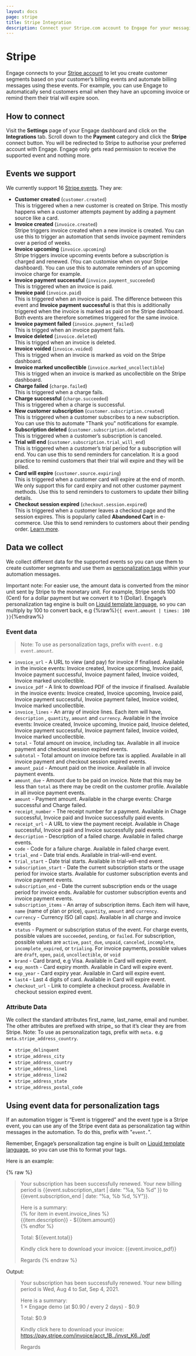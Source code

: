 ```yaml
---
layout: docs
page: stripe
title: Stripe Integration
description: Connect your Stripe.com account to Engage for your messaging campaigns and automation based on your customers' billing events.
---
```


# Stripe
Engage connects to your [Stripe account](https://stripe.com) to let you create customer segments based on your customer’s billing events and automate billing messages using these events. For example, you can use Engage to automatically send customers email when they have an upcoming invoice or remind them their trial will expire soon. 

## How to connect
Visit the **Settings** page of your Engage dashboard and click on the **Integrations** tab. Scroll down to the **Payment** category and click the **Stripe** connect button. You will be redirected to Stripe to authorise your preferred account with Engage. Engage only gets read permission to receive the supported event and nothing more.

## Events we support
We currently support 16 [Stripe events](https://stripe.com/docs/api/events/types). They are:
- **Customer created** (`customer.created`)   
This is triggered when a new customer is created on Stripe. This mostly happens when a customer attempts payment by adding a payment source like a card.
- **Invoice created** (`invoice.created`)   
Stripe triggers invoice created when a new invoice is created. You can use this to trigger an automation that sends invoice payment reminders over a period of weeks.
- **Invoice upcoming** (`invoice.upcoming`)   
Stripe triggers invoice upcoming events before a subscription is charged and renewed. (You can customise when on your Stripe dashboard). You can use this to automate reminders of an upcoming invoice charge for example.
- **Invoice payment successful** (`invoice.payment_succeeded`)   
This is triggered when an invoice is paid.
- **Invoice paid** (`invoice.paid`)   
This is triggered when an invoice is paid. The difference between this event and **Invoice payment successful** is that this is additionally triggered when the invoice is marked as paid on the Stripe dashboard. Both events are therefore sometimes triggered for the same invoice.
- **Invoice payment failed** (`invoice.payment_failed`)   
This is trigged when an invoice payment fails.
- **Invoice deleted** (`invoice.deleted`)   
This is trigged when an invoice is deleted.
- **Invoice voided** (`invoice.voided`)   
This is trigged when an invoice is marked as void on the Stripe dashboard.
- **Invoice marked uncollectible** (`invoice.marked_uncollectible`)   
This is trigged when an invoice is marked as uncollectible on the Stripe dashboard.
- **Charge failed** (`charge.failed`)   
This is triggered when a charge fails.
- **Charge successful** (`charge.succeeded`)   
This is triggered when a charge is successful.
- **New customer subscription** (`customer.subscription.created`)   
This is triggered when a customer subscribes to a new subscription. You can use this to automate "Thank you" notifications for example.
- **Subscription deleted** (`customer.subscription.deleted`)   
This is triggered when a customer’s subscription is canceled. 
- **Trial will end** (`customer.subscription.trial_will_end`)   
This is triggered when a customer’s trial period for a subscription will end. You can use this to send reminders for cancelation. It is a good practice to remind customers that their trial will expire and they will be billed.
- **Card will expire** (`customer.source.expiring`)   
This is triggered when a customer card will expire at the end of month. We only support this for card expiry and not other customer payment methods. Use this to send reminders to customers to update their billing details.
- **Checkout session expired** (`checkout.session.expired`)   
This is triggered when a customer leaves a checkout page and the session expires. This is popularly called **Abandoned Cart** in e-commerce. Use this to send reminders to customers about their pending order. [Learn more](https://stripe.com/docs/payments/checkout/abandoned-carts).

## Data we collect
We collect different data for the supported events so you can use them to create customer segments and use them as [personalization tags](/docs/guides/tags) within your automation messages. 

Important note: For easier use, the amount data is converted from the minor unit sent by Stripe to the monetary unit. For example, Stripe sends 100 (Cent) for a dollar payment but we convert it to 1 (Dollar). Engage’s personalization tag engine is built on [Liquid template language](https://shopify.github.io/liquid/), so you can multiply by 100 to convert back, e.g {%raw%}`{{ event.amount | times: 100 }}`{%endraw%}

### Event data

> Note: To use as personalization tags, prefix with `event.` e.g `event.amount`.

- `invoice_url` - A URL to view (and pay) for invoice if finalised. Available in the invoice events: Invoice created, Invoice upcoming, Invoice paid, Invoice payment successful, Invoice payment failed, Invoice voided, Invoice marked uncollectible.
- `invoice_pdf` - A link to download PDF of the invoice if finalised. Available in the invoice events: Invoice created, Invoice upcoming, Invoice paid, Invoice payment successful, Invoice payment failed, Invoice voided, Invoice marked uncollectible.
- `invoice_lines` - An array of invoice lines. Each item will have, `description` , `quantity`, `amount` and `currency`. Available in the invoice events: Invoice created, Invoice upcoming, Invoice paid, Invoice deleted, Invoice payment successful, Invoice payment failed, Invoice voided, Invoice marked uncollectible.
- `total` - Total amount on invoice, including tax. Available in all invoice payment and checkout session expired events.
- `subtotal` - Total amount on invoice before tax is applied. Available in all invoice payment and checkout session expired events.
- `amount_paid` - Amount paid on the invoice. Available in all invoice payment events. 
- `amount_due` - Amount due to be paid on invoice. Note that this may be less than `total` as there may be credit on the customer profile. Available in all invoice payment events. 
- `amount` - Payment amount. Available in the charge events: Charge successful and Charge failed. 
- `receipt_number` - The receipt number for a payment. Available in Chage successful, Invoice paid and Invoice successfully paid events. 
- `receipt_url` - A URL to view the payment receipt. Available in Chage successful, Invoice paid and Invoice successfully paid events. 
- `description` - Description of a failed charge. Available in failed charge events. 
- `code` - Code for a failure charge. Available in failed charge event. 
- `trial_end` - Date trial ends. Available in trial-will-end event.
- `trial_start` - Date trial starts. Available in trial-will-end event.
- `subscription_start` - Date the current subscription starts or the usage period for invoice starts. Available for customer subscription events and invoice payment events.
- `subscription_end` - Date the current subscription ends or the usage period for invoice ends. Available for customer subscription events and invoice payment events.
- `subscription_items` - An array of subscription items. Each item will have, `name` (name of plan or price), `quantity`, `amount` and `currency`.
- `currency` - Currency ISO (all caps). Available in all charge and invoice events
- `status` - Payment or subscription status of the event. For charge events, possible values are `succeeded`, `pending`, or `failed`. For subscription, possible values are `active`, `past_due`, `unpaid`, `canceled`, `incomplete`, `incomplete_expired`, or `trialing`. For invoice payments, possible values are `draft`, `open`, `paid`, `uncollectible`, or `void`
- `brand` - Card brand, e.g Visa. Available in Card will expire event.
- `exp_month` - Card expiry month. Available in Card will expire event.
- `exp_year` - Card expiry year. Available in Card will expire event.
- `last4` - Last 4 digits of card. Available in Card will expire event.
- `checkout_url` - Link to complete a checkout process. Available in checkout session expired event.

### Attribute Data

We collect the standard attributes first_name, last_name, email and number. The other attributes are prefixed with stripe_ so that it’s clear they are from Stripe. 
Note: To use as personalization tags, prefix with `meta.` e.g `meta.stripe_address_country`.

- `stripe_delinquent` 
- `stripe_address_city`
- `stripe_address_country`
- `stripe_address_line1`
- `stripe_address_line2`
- `stripe_address_state`
- `stripe_address_postal_code`

## Using event data for personalization tags
If an automation trigger is “Event is triggered” and the event type is a Stripe event, you can use any of the Stripe event data as personalization tag within messages in the automation. To do this, prefix with "`event.`". 

Remember, Engage’s personalization tag engine is built on [Liquid template language](https://shopify.github.io/liquid/), so you can use this to format your tags. 

Here is an example:

{% raw %}
> Your subscription has been successfully renewed. Your new billing period is  {{event.subscription_start \| date: “%a, %b %d” }} to {{event.subscription_end \| date: “%a, %b %d, %Y”}}.
> 
> Here is a summary:   
> {% for item in event.invoice_lines %}  
> {{item.description}} - ${{item.amount}}  
> {% endfor %}  
> 
> Total: ${{event.total}}  
> 
> Kindly click here to download your invoice: {{event.invoice_pdf}}  
> 
> Regards
{% endraw %}

Output:

>Your subscription has been successfully renewed. Your new billing period is  Wed, Aug 4 to Sat, Sep 4, 2021.
>
> Here is a summary:   
> 1 × Engage demo (at $0.90 / every 2 days) - $0.9
>
> Total: $0.9
>
> Kindly click here to download your invoice: https://pay.stripe.com/invoice/acct_1B../invst_K6../pdf
>
> Regards

